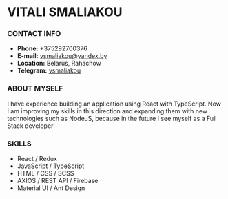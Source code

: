 # VITALI SMALIAKOU

### CONTACT INFO
- **Phone:** +375292700376
- **E-mail:** vsmaliakou@yandex.by
- **Location:** Belarus, Rahachow
- **Telegram:** [vsmaliakou](https://t.me/vsmaliakou)
### ABOUT MYSELF
I have experience building an application using React with TypeScript. Now I am improving my skills in this direction and expanding them with new technologies such as NodeJS, because in the future I see myself as a Full Stack developer
### SKILLS
- React / Redux
- JavaScript / TypeScript
- HTML / CSS / SCSS
- AXIOS / REST API / Firebase
- Material UI / Ant Design